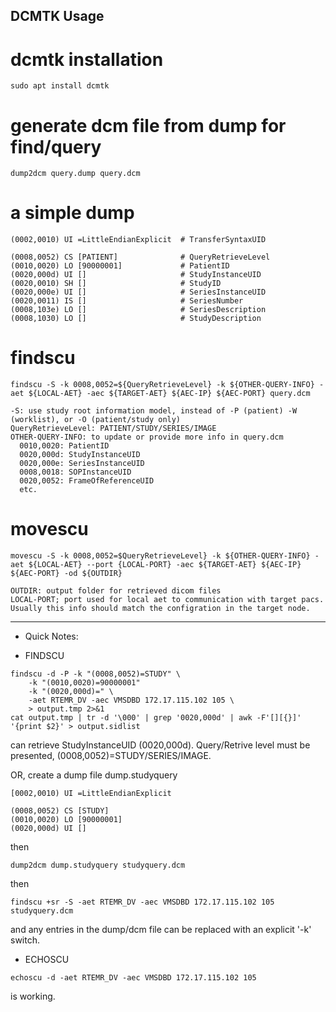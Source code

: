 <h2>DCMTK Usage</h2>

# dcmtk installation

```
sudo apt install dcmtk
```

# generate dcm file from dump for find/query

```
dump2dcm query.dump query.dcm
```

# a simple dump

```
(0002,0010) UI =LittleEndianExplicit  # TransferSyntaxUID

(0008,0052) CS [PATIENT]              # QueryRetrieveLevel
(0010,0020) LO [90000001]             # PatientID
(0020,000d) UI []                     # StudyInstanceUID
(0020,0010) SH []                     # StudyID
(0020,000e) UI []                     # SeriesInstanceUID
(0020,0011) IS []                     # SeriesNumber
(0008,103e) LO []                     # SeriesDescription
(0008,1030) LO []                     # StudyDescription
```

# findscu

```
findscu -S -k 0008,0052=${QueryRetrieveLevel} -k ${OTHER-QUERY-INFO} -aet ${LOCAL-AET} -aec ${TARGET-AET} ${AEC-IP} ${AEC-PORT} query.dcm

-S: use study root information model, instead of -P (patient) -W (worklist), or -O (patient/study only)
QueryRetrieveLevel: PATIENT/STUDY/SERIES/IMAGE
OTHER-QUERY-INFO: to update or provide more info in query.dcm
  0010,0020: PatientID
  0020,000d: StudyInstanceUID
  0020,000e: SeriesInstanceUID
  0008,0018: SOPInstanceUID
  0020,0052: FrameOfReferenceUID
  etc.
```

# movescu
```
movescu -S -k 0008,0052=$QueryRetrieveLevel} -k ${OTHER-QUERY-INFO} -aet ${LOCAL-AET} --port {LOCAL-PORT} -aec ${TARGET-AET} ${AEC-IP} ${AEC-PORT} -od ${OUTDIR}

OUTDIR: output folder for retrieved dicom files
LOCAL-PORT; port used for local aet to communication with target pacs. Usually this info should match the configration in the target node.
```

------------------------------------------------

* Quick Notes:

* FINDSCU

```
findscu -d -P -k "(0008,0052)=STUDY" \
	-k "(0010,0020)=90000001" 
	-k "(0020,000d)=" \
	-aet RTEMR_DV -aec VMSDBD 172.17.115.102 105 \
	> output.tmp 2>&1
cat output.tmp | tr -d '\000' | grep '0020,000d' | awk -F'[][{}]' '{print $2}' > output.sidlist
```

can retrieve StudyInstanceUID (0020,000d). Query/Retrive level must be presented, (0008,0052)=STUDY/SERIES/IMAGE.

OR, create a dump file dump.studyquery
```
[0002,0010) UI =LittleEndianExplicit

(0008,0052) CS [STUDY]
(0010,0020) LO [90000001]
(0020,000d) UI []
```

then

```
dump2dcm dump.studyquery studyquery.dcm
```

then

```
findscu +sr -S -aet RTEMR_DV -aec VMSDBD 172.17.115.102 105 studyquery.dcm
```

and any entries in the dump/dcm file can be replaced with an explicit '-k' switch.


* ECHOSCU

```
echoscu -d -aet RTEMR_DV -aec VMSDBD 172.17.115.102 105
```

is working.
